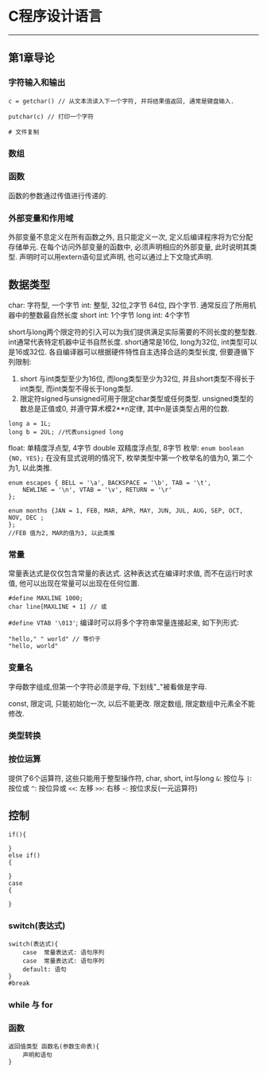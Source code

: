 # C程序设计语言
---
## 第1章导论

### 字符输入和输出
```
c = getchar() // 从文本流读入下一个字符, 并将结果值返回, 通常是键盘输入.

putchar(c) // 打印一个字符

# 文件复制
```
### 数组

### 函数
函数的参数通过传值进行传递的.

### 外部变量和作用域
外部变量不息定义在所有函数之外, 且只能定义一次, 定义后编译程序将为它分配存储单元. 在每个访问外部变量的函数中, 必须声明相应的外部变量, 此时说明其类型. 声明时可以用extern语句显式声明, 也可以通过上下文隐式声明.


## 数据类型
char: 字符型, 一个字节
int: 整型, 32位,2字节  64位, 四个字节. 通常反应了所用机器中的整数最自然长度
short int: 1个字节
long  int: 4个字节

short与long两个限定符的引入可以为我们提供满足实际需要的不同长度的整型数.
int通常代表特定机器中证书自然长度. short通常是16位, long为32位, int类型可以是16或32位. 各自编译器可以根据硬件特性自主选择合适的类型长度, 但要遵循下列限制:
1. short 与int类型至少为16位, 而long类型至少为32位, 并且short类型不得长于int类型, 而int类型不得长于long类型.
2. 限定符signed与unsigned可用于限定char类型或任何类型. unsigned类型的数总是正值或0, 并遵守算术模2**n定律, 其中n是该类型占用的位数.
```
long a = 1L;
long b = 2UL; //代表unsigned long

```
float: 单精度浮点型, 4字节
double 双精度浮点型, 8字节
枚举: `enum boolean {NO, YES};` 在没有显式说明的情况下, 枚举类型中第一个枚举名的值为0, 第二个为1, 以此类推.
```
enum escapes { BELL = '\a', BACKSPACE = '\b', TAB = '\t', 
    NEWLINE = '\n', VTAB = '\v', RETURN = '\r'
};

enum months {JAN = 1, FEB, MAR, APR, MAY, JUN, JUL, AUG, SEP, OCT, NOV, DEC ;
};
//FEB 值为2, MAR的值为3, 以此类推
```
### 常量
常量表达式是仅仅包含常量的表达式. 这种表达式在编译时求值, 而不在运行时求值, 他可以出现在常量可以出现在任何位置.
```
#define MAXLINE 1000;
char line[MAXLINE + 1] // 或

```
`#define VTAB '\013'`; 
编译时可以将多个字符串常量连接起来, 如下列形式:
```
"hello," " world" // 等价于
"hello, world"
```

### 变量名
字母数字组成,但第一个字符必须是字母, 下划线"_"被看做是字母.

const, 限定词, 只能初始化一次, 以后不能更改. 限定数组, 限定数组中元素全不能修改.

### 类型转换


### 按位运算
提供了6个运算符, 这些只能用于整型操作符, char, short, int与long
`&`: 按位与
`|`: 按位或
`^`: 按位异或
`<<`: 左移
`>>`: 右移
`~`: 按位求反(一元运算符)

## 控制
```
if(){

}
else if()
{

}
case
{

}
```


### switch(表达式)
```
switch(表达式){
    case  常量表达式: 语句序列
    case  常量表达式: 语句序列
    default: 语句
}
#break
```


### while 与 for


### 函数
```
返回值类型 函数名(参数生命表){
    声明和语句
}
```























